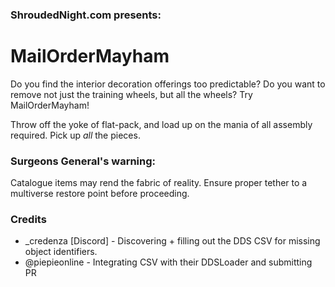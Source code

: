 ### ShroudedNight.com presents:
# MailOrderMayham

Do you find the interior decoration offerings too predictable? Do you want to remove not just the training wheels, but all the wheels? Try MailOrderMayham!

Throw off the yoke of flat-pack, and load up on the mania of all assembly required. Pick up _all_ the pieces.

### Surgeons General's warning:

Catalogue items may rend the fabric of reality. Ensure proper tether to a multiverse restore point before proceeding.

### Credits
* _credenza [Discord] - Discovering + filling out the DDS CSV for missing object identifiers.
* @piepieonline - Integrating CSV with their DDSLoader and submitting PR
